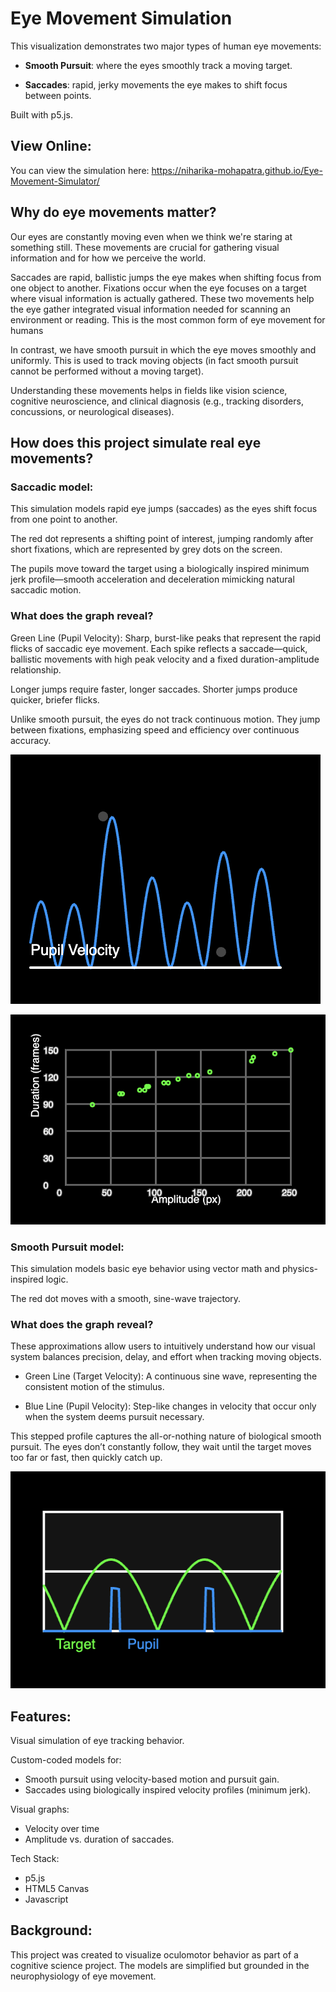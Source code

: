 # Eye Movement Simulation

This visualization demonstrates two major types of human eye movements:

* **Smooth Pursuit**: where the eyes smoothly track a moving target.

* **Saccades**: rapid, jerky movements the eye makes to shift focus between points.

Built with p5.js. 

## View Online:
You can view the simulation here:
https://niharika-mohapatra.github.io/Eye-Movement-Simulator/

## Why do eye movements matter?
Our eyes are constantly moving even when we think we're staring at something still. These movements are crucial for gathering visual information and for how we perceive the world.

Saccades are rapid, ballistic jumps the eye makes when shifting focus from one object to another. Fixations occur when the eye focuses on a target where visual information is actually gathered. These two movements help the eye gather integrated visual information needed for scanning an environment or reading. This is the most common form of eye movement for humans

In contrast, we have smooth pursuit in which the eye moves smoothly and uniformly. This is used to track moving objects (in fact smooth pursuit cannot be performed without a moving target).

Understanding these movements helps in fields like vision science, cognitive neuroscience, and clinical diagnosis (e.g., tracking disorders, concussions, or neurological diseases).

## How does this project simulate real eye movements?

### Saccadic model:

This simulation models rapid eye jumps (saccades) as the eyes shift focus from one point to another.

The red dot represents a shifting point of interest, jumping randomly after short fixations, which are represented by grey dots on the screen.

The pupils move toward the target using a biologically inspired minimum jerk profile—smooth acceleration and deceleration mimicking natural saccadic motion.

### What does the graph reveal?
Green Line (Pupil Velocity):
Sharp, burst-like peaks that represent the rapid flicks of saccadic eye movement. Each spike reflects a saccade—quick, ballistic movements with high peak velocity and a fixed duration-amplitude relationship.

Longer jumps require faster, longer saccades. Shorter jumps produce quicker, briefer flicks. 

Unlike smooth pursuit, the eyes do not track continuous motion. They jump between fixations, emphasizing speed and efficiency over continuous accuracy.

![Velocity Profile of Pupil](images/Saccade_pupil_velocity.png)

![Duration vs Amplitude](images/Saccade_duration_amplitude.png)

### Smooth Pursuit model:
This simulation models basic eye behavior using vector math and physics-inspired logic. 

The red dot moves with a smooth, sine-wave trajectory.

### What does the graph reveal?

These approximations allow users to intuitively understand how our visual system balances precision, delay, and effort when tracking moving objects.

* Green Line (Target Velocity): A continuous sine wave, representing the consistent motion of the stimulus.

* Blue Line (Pupil Velocity): Step-like changes in velocity that occur only when the system deems pursuit necessary.

This stepped profile captures the all-or-nothing nature of biological smooth pursuit. The eyes don’t constantly follow, they wait until the target moves too far or fast, then quickly catch up. 

![Velocity Profiles of Target and Pupil (green and blue respectively](images/Smooth_pursuit_velocity_profile.png)

## Features:
Visual simulation of eye tracking behavior.

Custom-coded models for:

* Smooth pursuit using velocity-based motion and pursuit gain.
* Saccades using biologically inspired velocity profiles (minimum jerk).

Visual graphs:

* Velocity over time
* Amplitude vs. duration of saccades. 

Tech Stack:
* p5.js
* HTML5 Canvas
* Javascript

## Background:
This project was created to visualize oculomotor behavior as part of a cognitive science project. The models are simplified but grounded in the neurophysiology of eye movement.
